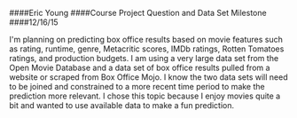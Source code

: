 ####Eric Young
####Course Project Question and Data Set Milestone
####12/16/15

I'm planning on predicting box office results based on movie features such as rating, runtime, genre, Metacritic scores, IMDb ratings, Rotten Tomatoes ratings, and production budgets. I am using a very large data set from the Open Movie Database and a data set of box office results pulled from a website or scraped from Box Office Mojo. I know the two data sets will need to be joined and constrained to a more recent time period to make the prediction more relevant. I chose this topic because I enjoy movies quite a bit and wanted to use available data to make a fun prediction.   